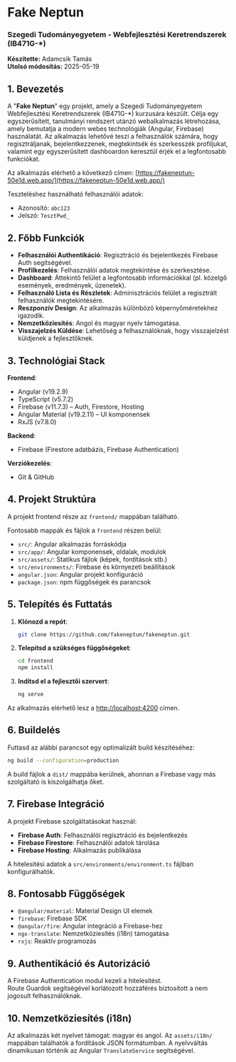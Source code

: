 # Fake Neptun

### Szegedi Tudományegyetem - Webfejlesztési Keretrendszerek (IB471G-\*)

**Készítette:** Adamcsik Tamás  
**Utolsó módosítás:** 2025-05-19

## 1. Bevezetés

A "**Fake Neptun**" egy projekt, amely a Szegedi Tudományegyetem Webfejlesztési Keretrendszerek (IB471G-\*) kurzusára készült. Célja egy egyszerűsített, tanulmányi rendszert utánzó webalkalmazás létrehozása, amely bemutatja a modern webes technológiák (Angular, Firebase) használatát. Az alkalmazás lehetővé teszi a felhasználók számára, hogy regisztráljanak, bejelentkezzenek, megtekintsék és szerkesszék profiljukat, valamint egy egyszerűsített dashboardon keresztül érjék el a legfontosabb funkciókat.

Az alkalmazás elérhető a következő címen: [https://fakeneptun-50e1d.web.app/](https://fakeneptun-50e1d.web.app/)

Teszteléshez használható felhasználói adatok:

-  Azonosító: `abc123`
-  Jelszó: `TesztPwd_`

## 2. Főbb Funkciók

-  **Felhasználói Authentikáció**: Regisztráció és bejelentkezés Firebase Auth segítségével.
-  **Profilkezelés**: Felhasználói adatok megtekintése és szerkesztése.
-  **Dashboard**: Áttekintő felület a legfontosabb információkkal (pl. közelgő események, eredmények, üzenetek).
-  **Felhasználó Lista és Részletek**: Adminisztrációs felület a regisztrált felhasználók megtekintésére.
-  **Reszponzív Design**: Az alkalmazás különböző képernyőméretekhez igazodik.
-  **Nemzetköziesítés**: Angol és magyar nyelv támogatása.
-  **Visszajelzés Küldése**: Lehetőség a felhasználóknak, hogy visszajelzést küldjenek a fejlesztőknek.

## 3. Technológiai Stack

**Frontend**:

-  Angular (v19.2.9)
-  TypeScript (v5.7.2)
-  Firebase (v11.7.3) – Auth, Firestore, Hosting
-  Angular Material (v19.2.11) – UI komponensek
-  RxJS (v7.8.0)

**Backend**:

-  Firebase (Firestore adatbázis, Firebase Authentication)

**Verziókezelés**:

-  Git & GitHub

## 4. Projekt Struktúra

A projekt frontend része az `frontend/` mappában található.

Fontosabb mappák és fájlok a `frontend` részen belül:

-  `src/`: Angular alkalmazás forráskódja
-  `src/app/`: Angular komponensek, oldalak, modulok
-  `src/assets/`: Statikus fájlok (képek, fordítások stb.)
-  `src/environments/`: Firebase és környezeti beállítások
-  `angular.json`: Angular projekt konfiguráció
-  `package.json`: npm függőségek és parancsok

## 5. Telepítés és Futtatás

1. **Klónozd a repót**:

   ```bash
   git clone https://github.com/fakeneptun/fakeneptun.git
   ```

2. **Telepítsd a szükséges függőségeket**:

   ```bash
   cd frontend
   npm install
   ```

3. **Indítsd el a fejlesztői szervert**:
   ```bash
   ng serve
   ```

Az alkalmazás elérhető lesz a [http://localhost:4200](http://localhost:4200) címen.

## 6. Buildelés

Futtasd az alábbi parancsot egy optimalizált build készítéséhez:

```bash
ng build --configuration=production
```

A build fájlok a `dist/` mappába kerülnek, ahonnan a Firebase vagy más szolgáltató is kiszolgálhatja őket.

## 7. Firebase Integráció

A projekt Firebase szolgáltatásokat használ:

-  **Firebase Auth**: Felhasználói regisztráció és bejelentkezés
-  **Firebase Firestore**: Felhasználói adatok tárolása
-  **Firebase Hosting**: Alkalmazás publikálása

A hitelesítési adatok a `src/environments/environment.ts` fájlban konfigurálhatók.

## 8. Fontosabb Függőségek

-  `@angular/material`: Material Design UI elemek
-  `firebase`: Firebase SDK
-  `@angular/fire`: Angular integráció a Firebase-hez
-  `ngx-translate`: Nemzetköziesítés (i18n) támogatása
-  `rxjs`: Reaktív programozás

## 9. Authentikáció és Autorizáció

A Firebase Authentication modul kezeli a hitelesítést.  
Route Guardok segítségével korlátozott hozzáférés biztosított a nem jogosult felhasználóknak.

## 10. Nemzetköziesítés (i18n)

Az alkalmazás két nyelvet támogat: magyar és angol.
Az `assets/i18n/` mappában találhatók a fordítások JSON formátumban.
A nyelvváltás dinamikusan történik az Angular `TranslateService` segítségével.
